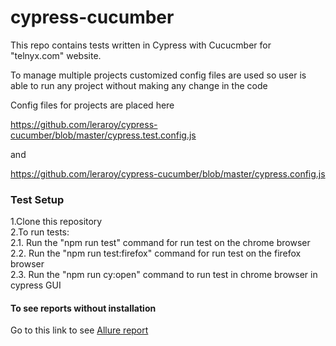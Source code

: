 # cypress-cucumber

This repo contains tests written in Cypress with Cucucmber for "telnyx.com" website.


To manage multiple projects customized config files are used so user is able to run any project without making any change in the code

Config files for projects are placed here

https://github.com/leraroy/cypress-cucumber/blob/master/cypress.test.config.js

and

https://github.com/leraroy/cypress-cucumber/blob/master/cypress.config.js

### Test Setup

1.Clone this repository  
2.To run tests:  
   2.1. Run the "npm run test" command for run test on the chrome browser  
   2.2. Run the "npm run test:firefox" command for run test on the firefox browser  
   2.3. Run the "npm run cy:open" command to run test in chrome browser in cypress GUI
   
   
#### To see reports without installation
Go to this link to see [Allure report](https://leraroy.github.io/cypress-cucumber/)
